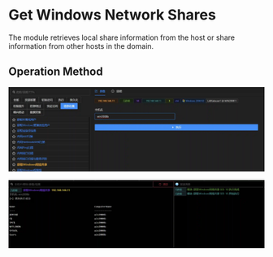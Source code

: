 # Get Windows Network Shares

The module retrieves local share information from the host or share information from other hosts in the domain.

## Operation Method
![](img/Discovery_NetworkShareDiscovery_PowerView/1.webp)

![](img/Discovery_NetworkShareDiscovery_PowerView/2.webp)
